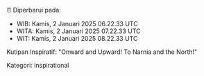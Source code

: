 ⏰ Diperbarui pada:
- WIB: Kamis, 2 Januari 2025 06.22.33 UTC
- WITA: Kamis, 2 Januari 2025 07.22.33 UTC
- WIT: Kamis, 2 Januari 2025 08.22.33 UTC

Kutipan Inspiratif:
"Onward and Upward!  To Narnia and the North!"


Kategori: inspirational


